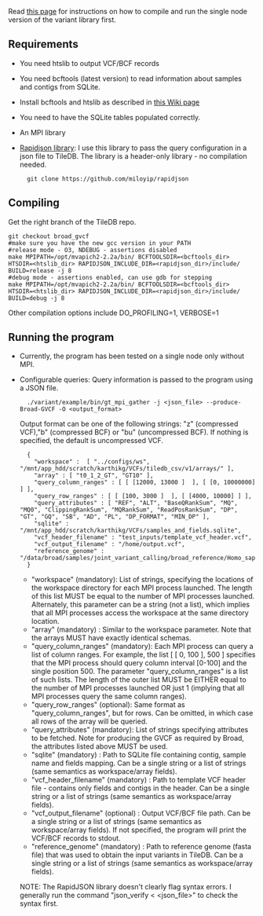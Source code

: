 Read [this page](https://github.com/Intel-HSS/TileDB/wiki/Using-the-variant-specific-customizations) for instructions on how to compile and run the single node version of the variant library first.

## Requirements
* You need htslib to output VCF/BCF records
* You need bcftools (latest version) to read information about samples and contigs from SQLite.
* Install bcftools and htslib as described in [this Wiki page](https://github.com/kgururaj/bcftools/wiki/Using-bcftools-for-TileDB)
* You need to have the SQLite tables populated correctly.
* An MPI library
* [Rapidjson library](https://github.com/miloyip/rapidjson): I use this library to pass the query configuration in a json file to TileDB. The library is a header-only library - no compilation needed.

        git clone https://github.com/miloyip/rapidjson

## Compiling

Get the right branch of the TileDB repo.

    git checkout broad_gvcf
    #make sure you have the new gcc version in your PATH
    #release mode - O3, NDEBUG - assertions disabled
    make MPIPATH=/opt/mvapich2-2.2a/bin/ BCFTOOLSDIR=<bcftools_dir> HTSDIR=<htslib_dir> RAPIDJSON_INCLUDE_DIR=<rapidjson_dir>/include/ BUILD=release -j 8
    #debug mode - assertions enabled, can use gdb for stepping
    make MPIPATH=/opt/mvapich2-2.2a/bin/ BCFTOOLSDIR=<bcftools_dir> HTSDIR=<htslib_dir> RAPIDJSON_INCLUDE_DIR=<rapidjson_dir>/include/ BUILD=debug -j 8
    
Other compilation options include DO_PROFILING=1, VERBOSE=1


## Running the program
* Currently, the program has been tested on a single node only without MPI.
* Configurable queries: Query information is passed to the program using a JSON file. 
         
        ./variant/example/bin/gt_mpi_gather -j <json_file> --produce-Broad-GVCF -O <output_format>

  Output format can be one of the following strings: "z" (compressed VCF),"b" (compressed BCF) or "bu" (uncompressed BCF). If nothing is specified, the default is uncompressed VCF.

        {
          "workspace" :  [ "../configs/ws", "/mnt/app_hdd/scratch/karthikg/VCFs/tiledb_csv/v1/arrays/" ],
          "array" : [ "t0_1_2_GT", "GT10" ],
          "query_column_ranges" : [ [ [12000, 13000 ]  ], [ [0, 10000000] ] ],
          "query_row_ranges" : [ [ [100, 3000 ]  ], [ [4000, 10000] ] ],
          "query_attributes" : [ "REF", "ALT", "BaseQRankSum", "MQ", "MQ0", "ClippingRankSum", "MQRankSum", "ReadPosRankSum", "DP", "GT", "GQ", "SB", "AD", "PL", "DP_FORMAT", "MIN_DP" ],
          "sqlite" : "/mnt/app_hdd/scratch/karthikg/VCFs/samples_and_fields.sqlite",
          "vcf_header_filename" : "test_inputs/template_vcf_header.vcf",
          "vcf_output_filename" : "/home/output.vcf",
          "reference_genome" : "/data/broad/samples/joint_variant_calling/broad_reference/Homo_sapiens_assembly19.fasta"
        }

  * "workspace" (mandatory): List of strings, specifying the locations of the workspace directory for each MPI process launched. The length of this list MUST be equal to the number of MPI processes launched. Alternately, this parameter can be a string (not a list), which implies that all MPI processes access the workspace at the same directory location.
  * "array" (mandatory) : Similar to the workspace parameter. Note that the arrays MUST have exactly identical schemas.
  * "query_column_ranges" (mandatory): Each MPI process can query a list of column ranges. For example, the list \[ \[ 0, 100 \], 500 \] specifies that the MPI process should query column interval \[0-100\] and the single position 500. The parameter "query_column_ranges" is a list of such lists. The length of the outer list MUST be EITHER equal to the number of MPI processes launched OR just 1 (implying that all MPI processes query the same column ranges).
  * "query_row_ranges" (optional): Same format as "query_column_ranges", but for rows. Can be omitted, in which case all rows of the array will be queried.
  * "query_attributes" (mandatory): List of strings specifying attributes to be fetched. Note for producing the GVCF as required by Broad, the attributes listed above MUST be used.
  * "sqlite" (mandatory) : Path to SQLite file containing contig, sample name and fields mapping. Can be a single string or a list of strings (same semantics as workspace/array fields).
  * "vcf_header_filename" (mandatory) : Path to template VCF header file - contains only fields and contigs in the header. Can be a single string or a list of strings (same semantics as workspace/array fields).
  * "vcf_output_filename" (optional) : Output VCF/BCF file path. Can be a single string or a list of strings (same semantics as workspace/array fields). If not specified, the program will print the VCF/BCF records to stdout.
  * "reference_genome" (mandatory) : Path to reference genome (fasta file) that was used to obtain the input variants in TileDB. Can be a single string or a list of strings (same semantics as workspace/array fields).

  NOTE: The RapidJSON library doesn't clearly flag syntax errors. I generally run the command "json_verify \< \<json_file\>" to check the syntax first.

